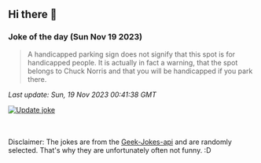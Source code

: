 ## Hi there 👋

### Joke of the day (Sun Nov 19 2023)
<!-- joke -->
>A handicapped parking sign does not signify that this spot is for handicapped people. It is actually in fact a warning, that the spot belongs to Chuck Norris and that you will be handicapped if you park there.
<!-- /joke -->

*Last update: Sun, 19 Nov 2023 00:41:38 GMT*

[![Update joke](https://github.com/nclskfm/nclskfm/actions/workflows/joke.yml/badge.svg)](https://github.com/nclskfm/nclskfm/actions/workflows/joke.yml)

<br><br>
Disclaimer: The jokes are from the [Geek-Jokes-api](https://github.com/sameerkumar18/geek-joke-api) and are randomly selected. That's why they are unfortunately often not funny. :D
